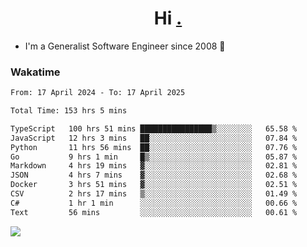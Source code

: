 <h1 align="center">Hi <a href="https://www.hackerrank.com/erasmosaraujo">.</a></h1>
 
- I'm a Generalist Software Engineer  since 2008 🚀
<!--  
<p align="left">
  <a href="https://github.com/erasmosoares/github-readme-stats">
    <img
      align="center"
      src="https://github-readme-stats.vercel.app/api/top-langs/?username=erasmosoares&theme=radical&layout=compact"
    />
  </a>
  <a href="https://github.com/erasmosoares/github-readme-stats">
    [![Harlok's WakaTime stats](https://github-readme-stats.vercel.app/api/wakatime?username=ffflabs)](https://github.com/anuraghazra/github-readme-stats)
  </a>
</p>

<!--
 ### Repo 
 
<p align="left">
 <a href="https://github.com/erasmosoares/github-readme-stats">
    <img
      align="center"
      height="165"
      src="https://github-readme-stats.vercel.app/api/pin?username=erasmosoares&repo=sample-node&title_color=fff&icon_color=f9f9f9&text_color=9f9f9f&bg_color=151515"
    />
  </a>
  <a href="https://github.com/erasmosoares/github-readme-stats">
    <img
      align="center"
      height="165"
      src="https://github-readme-stats.vercel.app/api/pin?username=erasmosoares&repo=sample-node&title_color=fff&icon_color=f9f9f9&text_color=9f9f9f&bg_color=151515"
    />
  </a>
</p>
-->

 ### Wakatime 

<!--START_SECTION:waka-->

```txt
From: 17 April 2024 - To: 17 April 2025

Total Time: 153 hrs 5 mins

TypeScript   100 hrs 51 mins ████████████████▒░░░░░░░░   65.58 %
JavaScript   12 hrs 3 mins   ██░░░░░░░░░░░░░░░░░░░░░░░   07.84 %
Python       11 hrs 56 mins  ██░░░░░░░░░░░░░░░░░░░░░░░   07.76 %
Go           9 hrs 1 min     █▒░░░░░░░░░░░░░░░░░░░░░░░   05.87 %
Markdown     4 hrs 19 mins   ▓░░░░░░░░░░░░░░░░░░░░░░░░   02.81 %
JSON         4 hrs 7 mins    ▓░░░░░░░░░░░░░░░░░░░░░░░░   02.68 %
Docker       3 hrs 51 mins   ▓░░░░░░░░░░░░░░░░░░░░░░░░   02.51 %
CSV          2 hrs 17 mins   ▒░░░░░░░░░░░░░░░░░░░░░░░░   01.49 %
C#           1 hr 1 min      ░░░░░░░░░░░░░░░░░░░░░░░░░   00.66 %
Text         56 mins         ░░░░░░░░░░░░░░░░░░░░░░░░░   00.61 %
```

<!--END_SECTION:waka-->

![](https://komarev.com/ghpvc/?username=erasmosoares&color=brightgreen)
